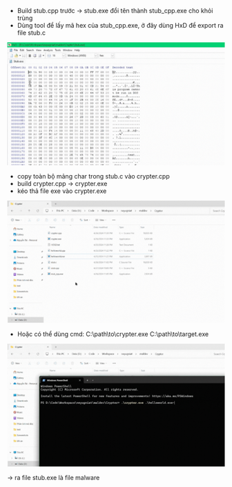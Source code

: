 -   Build stub.cpp trước -> stub.exe đổi tên thành stub_cpp.exe cho khỏi trùng
-   Dùng tool để lấy mã hex của stub_cpp.exe, ở đây dùng HxD để export ra file stub.c

![Description of GIF](assets/export_char.gif)

-   copy toàn bộ mảng char trong stub.c vào crypter.cpp
-   build crypter.cpp -> crypter.exe
-   kéo thả file exe vào crypter.exe

![Description of GIF](assets/build_stub.gif)

-   Hoặc có thể dùng cmd:
    C:\path\to\crypter.exe C:\path\to\target.exe

![Description of GIF](assets/build_stub_2.gif)

-> ra file stub.exe là file malware
